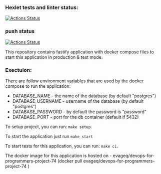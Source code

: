 ### Hexlet tests and linter status:
[![Actions Status](https://github.com/evageq/devops-for-programmers-project-74/actions/workflows/hexlet-check.yml/badge.svg)](https://github.com/evageq/devops-for-programmers-project-74/actions)

### push status
[![Actions Status](https://github.com/evageq/devops-for-programmers-project-74/actions/workflows/push.yml/badge.svg)](https://github.com/evageq/devops-for-programmers-project-74/actions)

This repository contains fastify application with docker compose files to start this application in production & test mode.

### Exectuion:
There are follow environment variables that are used by the docker compose to run the application:

- DATABASE\_NAME - the name of the database (by default "postgres")
- DATABASE\_USERNAME - username of the database (by default "postgres")
- DATABASE\_PASSWORD - by default the password is "password"
- DATABASE\_PORT - port for the db container (default if 5432)


To setup project, you can run:
`make setup`.

To start the application just run
`make start`

To start tests for this application, you can run:
`make ci`.

The docker image for this application is hosted on - evageq/devops-for-programmers-project-74 (docker pull evageq/devops-for-programmers-project-74 )

